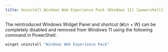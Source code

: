 ```yaml
---
title: Uninstall Windows Web Experience Pack (Windows 11) [powershell]
---
```


The reintroduced Windows Widget Panel and shortcut (<kbd>Win</kbd> + W) can be completely disabled and removed from Windows 11 using the following command in PowerShell.

```powershell
winget uninstall "Windows Web Experience Pack"
```
